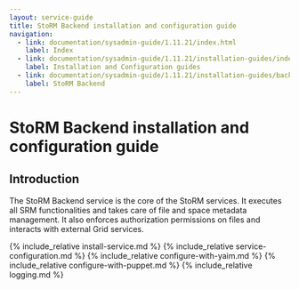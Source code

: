 ```yaml
---
layout: service-guide
title: StoRM Backend installation and configuration guide
navigation:
  - link: documentation/sysadmin-guide/1.11.21/index.html
    label: Index
  - link: documentation/sysadmin-guide/1.11.21/installation-guides/index.html
    label: Installation and Configuration guides
  - link: documentation/sysadmin-guide/1.11.21/installation-guides/backend/index.html
    label: StoRM Backend
---
```


# StoRM Backend installation and configuration guide

## Introduction

The StoRM Backend service is the core of the StoRM services. It executes all SRM functionalities and takes care of file and space metadata management. It also enforces authorization permissions on files and interacts with external Grid services.

{% include_relative install-service.md %}
{% include_relative service-configuration.md %}
{% include_relative configure-with-yaim.md %}
{% include_relative configure-with-puppet.md %}
{% include_relative logging.md %}






